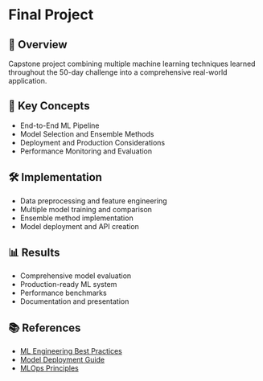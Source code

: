 # Final Project

## 📌 Overview
Capstone project combining multiple machine learning techniques learned throughout the 50-day challenge into a comprehensive real-world application.

## 🧠 Key Concepts
- End-to-End ML Pipeline
- Model Selection and Ensemble Methods
- Deployment and Production Considerations
- Performance Monitoring and Evaluation

## 🛠️ Implementation
- Data preprocessing and feature engineering
- Multiple model training and comparison
- Ensemble method implementation
- Model deployment and API creation

## 📊 Results
- Comprehensive model evaluation
- Production-ready ML system
- Performance benchmarks
- Documentation and presentation

## 📚 References
- [ML Engineering Best Practices](https://developers.google.com/machine-learning/guides/rules-of-ml)
- [Model Deployment Guide](https://towardsdatascience.com/how-to-deploy-a-machine-learning-model-dc51200fe8cf)
- [MLOps Principles](https://ml-ops.org/) 